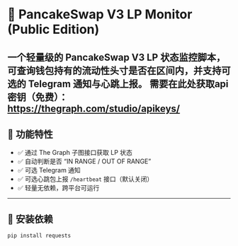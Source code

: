 # 🥞 PancakeSwap V3 LP Monitor (Public Edition)

一个轻量级的 PancakeSwap V3 LP 状态监控脚本，可查询钱包持有的流动性头寸是否在区间内，并支持可选的 Telegram 通知与心跳上报。
需要在此处获取api密钥（免费）： https://thegraph.com/studio/apikeys/
---

## 🚀 功能特性

- ✅ 通过 The Graph 子图接口获取 LP 状态  
- ✅ 自动判断是否 “IN RANGE / OUT OF RANGE”  
- ✅ 可选 Telegram 通知  
- ✅ 可选心跳包上报 `/heartbeat` 接口（默认关闭）  
- ✅ 轻量无依赖，跨平台可运行  

---

## 🧩 安装依赖

```bash
pip install requests

